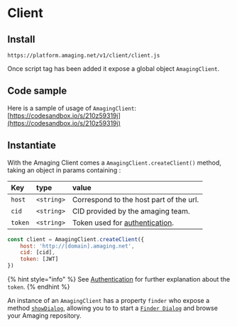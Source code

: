 # Client

## Install

`https://platform.amaging.net/v1/client/client.js`

Once script tag has been added it expose a global object `AmagingClient`.

## Code sample

Here is a sample of usage of `AmagingClient`: [https://codesandbox.io/s/210z59319j](https://codesandbox.io/s/210z59319j)

## Instantiate

With the Amaging Client comes a `AmagingClient.createClient()` method, taking an object in params containing :

| **Key** | **type** | **value** |
| :--- | :--- | :--- |
| `host` | `<string>` | Correspond to the host part of the url. |
| `cid` | `<string>` | CID provided by the amaging team. |
| `token` | `<string>` | Token used for [authentication](../authentication.md). |

```javascript
const client = AmagingClient.createClient({
    host: 'http://[domain].amaging.net',
    cid: [cid],
    token: [JWT]
})
```

{% hint style="info" %}
See [Authentication](../authentication.md) for further explanation about the `token`.
{% endhint %}

An instance of an `AmagingClient` has a property `finder` who expose a method [`showDialog`](finder_dialog.md), allowing you to to start a [`Finder Dialog`](finder_dialog.md) and browse your Amaging repository.

